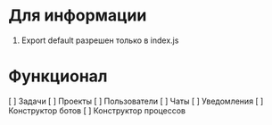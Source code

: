 # Для информации

1. Export default разрешен только в index.js

# Функционал
[ ] Задачи
[ ] Проекты
[ ] Пользователи
[ ] Чаты
[ ] Уведомления
[ ] Конструктор ботов
[ ] Конструктор процессов
